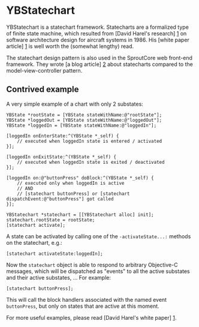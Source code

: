 YBStatechart
============

YBStatechart is a statechart framework. Statecharts are a formalized type of finite state machine, which resulted from [David Harel's research] [1] on software architecture design for aircraft systems in 1986. His [white paper article] [1] is well worth the (somewhat lengthy) read.

The statechart design pattern is also used in the SproutCore web front-end framework. They wrote [a blog article] [2] about statecharts compared to the model-view-controller pattern.

Contrived example
-----------------

A very simple example of a chart with only 2 substates:

	YBState *rootState = [YBState stateWithName:@"rootState"];
	YBState *loggedOut = [YBState stateWithName:@"loggedOut"];
    YBState *loggedIn = [YBState stateWithName:@"loggedIn"];
    
	[loggedIn onEnterState:^(YBState *_self) {
        // executed when loggedIn state is entered / activated
    }];
    
    [loggedIn onExitState:^(YBState *_self) {
        // executed when loggedIn state is exited / deactivated
    }];
    
    [loggedIn on:@"buttonPress" doBlock:^(YBState *_self) {
        // executed only when loggedIn is active
		// AND 
		// [statechart buttonPress] or [statechart dispatchEvent:@"buttonPress"] got called
    }];
	
    YBStatechart *statechart = [[YBStatechart alloc] init];
    statechart.rootState = rootState;
    [statechart activate];

A state can be activated by calling one of the `-activateState...:` methods on the statechart, e.g.:

	[statechart activateState:loggedIn];

Now the `statechart` object is able to respond to arbitrary Objective-C messages, which will be dispatched as "events" to all the active substates and their active substates, ... For example:

	[statechart buttonPress];
	
This will call the block handlers associated with the named event `buttonPress`, but only on states that are active at this moment.

For more useful examples, please read [David Harel's white paper] [1].

[1]: http://www.wisdom.weizmann.ac.il/~harel/SCANNED.PAPERS/Statecharts.pdf
[2]: http://blog.sproutcore.com/statecharts-in-sproutcore/